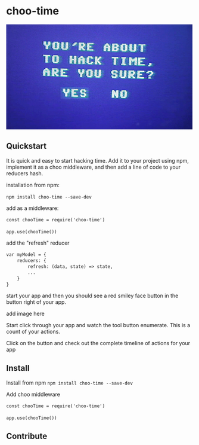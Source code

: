 # choo-time 

![asdfasdf](./assets/hacktime.gif)

## Quickstart

It is quick and easy to start hacking time. Add it to your project using npm, implement it as a choo middleware, and then add a line of code to your reducers hash.

installation from npm:

 `npm install choo-time --save-dev`

add as a middleware:

```
const chooTime = require('choo-time')

app.use(chooTime())
```

add the "refresh" reducer

``` 
var myModel = {
    reducers: {
        refresh: (data, state) => state,
        ...
    }
}
```

start your app and then you should see a red smiley face button
in the button right of your app. 

add image here

Start click through your app and watch the tool button enumerate. 
This is a count of your actions. 

Click on the button and check out the complete timeline of actions for your app

## Install

Install from npm
 `npm install choo-time --save-dev`

Add choo middleware 

```
const chooTime = require('choo-time')

app.use(chooTime())
```

## Contribute